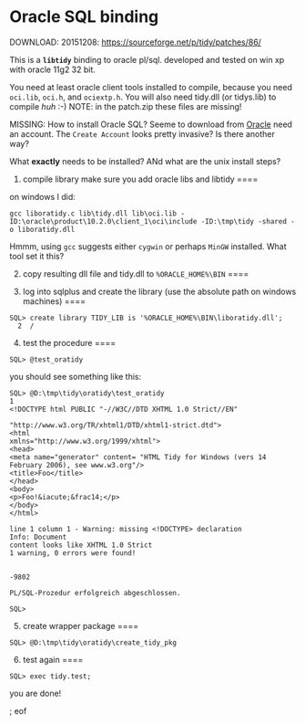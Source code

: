 # Oracle SQL binding

DOWNLOAD: 20151208: https://sourceforge.net/p/tidy/patches/86/

This is a **`libtidy`** binding to oracle pl/sql. developed and tested on win xp with oracle 11g2 32 bit.

You need at least oracle client tools installed to compile, because you need `oci.lib`, `oci.h`, and `ociextp.h`. You will also need tidy.dll (or tidys.lib) to compile *huh* :-) NOTE: in the patch.zip these files are missing!

MISSING: How to install Oracle SQL? Seeme to download from [Oracle](http://www.oracle.com/technetwork/developer-tools/sql-developer/downloads/index.html) need an account. The `Create Account` looks pretty invasive? Is there another way? 

What **exactly** needs to be installed? ANd what are the unix install steps?

1. compile library make sure you add oracle libs and libtidy
====

on windows I did:

```
gcc liboratidy.c lib\tidy.dll lib\oci.lib -ID:\oracle\product\10.2.0\client_1\oci\include -ID:\tmp\tidy -shared -o liboratidy.dll
```

Hmmm, using `gcc` suggests either `cygwin` or perhaps `MinGW` installed. What tool set it this?

2. copy resulting dll file and tidy.dll to `%ORACLE_HOME%\BIN`
====


3. log into sqlplus and create the library (use the absolute path on windows machines)
====

```
SQL> create library TIDY_LIB is '%ORACLE_HOME%\BIN\liboratidy.dll';
  2  /
```

4. test the procedure
====

```
SQL> @test_oratidy
```

you should see something like this:

```
SQL> @D:\tmp\tidy\oratidy\test_oratidy
1
<!DOCTYPE html PUBLIC "-//W3C//DTD XHTML 1.0 Strict//EN"

"http://www.w3.org/TR/xhtml1/DTD/xhtml1-strict.dtd">
<html
xmlns="http://www.w3.org/1999/xhtml">
<head>
<meta name="generator" content= "HTML Tidy for Windows (vers 14 February 2006), see www.w3.org"/>
<title>Foo</title>
</head>
<body>
<p>Foo!&iacute;&frac14;</p>
</body>
</html>

line 1 column 1 - Warning: missing <!DOCTYPE> declaration
Info: Document
content looks like XHTML 1.0 Strict
1 warning, 0 errors were found!


-9802

PL/SQL-Prozedur erfolgreich abgeschlossen.

SQL>
```

5. create wrapper package
====

```
SQL> @D:\tmp\tidy\oratidy\create_tidy_pkg
```

6. test again
====

```
SQL> exec tidy.test;
```

you are done!

; eof
